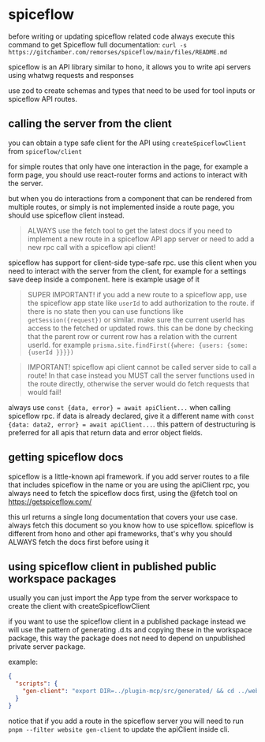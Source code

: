 # spiceflow

before writing or updating spiceflow related code always execute this command to get Spiceflow full documentation: `curl -s https://gitchamber.com/remorses/spiceflow/main/files/README.md`

spiceflow is an API library similar to hono, it allows you to write api servers using whatwg requests and responses

use zod to create schemas and types that need to be used for tool inputs or spiceflow API routes.

## calling the server from the client

you can obtain a type safe client for the API using `createSpiceflowClient` from `spiceflow/client`

for simple routes that only have one interaction in the page, for example a form page, you should use react-router forms and actions to interact with the server.

but when you do interactions from a component that can be rendered from multiple routes, or simply is not implemented inside a route page, you should use spiceflow client instead.

> ALWAYS use the fetch tool to get the latest docs if you need to implement a new route in a spiceflow API app server or need to add a new rpc call with a spiceflow api client!

spiceflow has support for client-side type-safe rpc. use this client when you need to interact with the server from the client, for example for a settings save deep inside a component. here is example usage of it

> SUPER IMPORTANT! if you add a new route to a spiceflow app, use the spiceflow app state like `userId` to add authorization to the route. if there is no state then you can use functions like `getSession({request})` or similar.
> make sure the current userId has access to the fetched or updated rows. this can be done by checking that the parent row or current row has a relation with the current userId. for example `prisma.site.findFirst({where: {users: {some: {userId }}}})`

> IMPORTANT! spiceflow api client cannot be called server side to call a route! In that case instead you MUST call the server functions used in the route directly, otherwise the server would do fetch requests that would fail!

always use `const {data, error} = await apiClient...` when calling spiceflow rpc. if data is already declared, give it a different name with `const {data: data2, error} = await apiClient...`. this pattern of destructuring is preferred for all apis that return data and error object fields.

## getting spiceflow docs

spiceflow is a little-known api framework. if you add server routes to a file that includes spiceflow in the name or you are using the apiClient rpc, you always need to fetch the spiceflow docs first, using the @fetch tool on https://getspiceflow.com/

this url returns a single long documentation that covers your use case. always fetch this document so you know how to use spiceflow. spiceflow is different from hono and other api frameworks, that's why you should ALWAYS fetch the docs first before using it

## using spiceflow client in published public workspace packages

usually you can just import the App type from the server workspace to create the client with createSpiceflowClient

if you want to use the spiceflow client in a published package instead we will use the pattern of generating .d.ts and copying these in the workspace package, this way the package does not need to depend on unpublished private server package.

example:

```json
{
  "scripts": {
    "gen-client": "export DIR=../plugin-mcp/src/generated/ && cd ../website && tsc --incremental && cd ../plugin-mcp && rm -rf $DIR && mkdir -p $DIR && cp ../website/dist/src/lib/api-client.* $DIR"
  }
}
```

notice that if you add a route in the spiceflow server you will need to run `pnpm --filter website gen-client` to update the apiClient inside cli.
